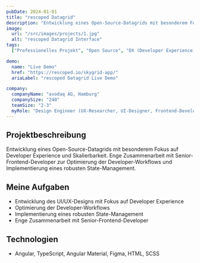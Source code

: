 ```yaml
---
pubDate: 2024-01-01
title: "rescoped Datagrid"
description: "Entwicklung eines Open-Source-Datagrids mit besonderem Fokus auf Developer Experience und Skalierbarkeit"
image:
  url: "/src/images/projects/1.jpg"
  alt: "rescoped Datagrid Interface"
tags:
  ["Professionelles Projekt", "Open Source", "DX (Developer Experience)", "Frontend-Entwicklung"]

demo:
  name: "Live Demo"
  href: "https://rescoped.io/skygrid-app/"
  ariaLabel: "rescoped Datagrid Live Demo"

company:
  companyName: "avodaq AG, Hamburg"
  companySize: "240"
  teamSize: "2-3"
  myRole: "Design Engineer (UX-Researcher, UI-Designer, Frontend-Developer)"
---
```


## Projektbeschreibung

Entwicklung eines Open-Source-Datagrids mit besonderem Fokus auf Developer Experience und Skalierbarkeit. Enge
Zusammenarbeit mit Senior-Frontend-Developer zur Optimierung der Developer-Workflows und Implementierung eines robusten
State-Management.

## Meine Aufgaben

- Entwicklung des UI/UX-Designs mit Fokus auf Developer Experience
- Optimierung der Developer-Workflows
- Implementierung eines robusten State-Management
- Enge Zusammenarbeit mit Senior-Frontend-Developer

## Technologien

- Angular, TypeScript, Angular Material, Figma, HTML, SCSS

